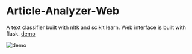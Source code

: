 # Article-Analyzer-Web

A text classifier built with nltk and scikit learn. Web interface is built with flask. 
[demo](https://youtu.be/2kNVx36dPOM)

![demo](https://user-images.githubusercontent.com/68684643/140971500-a2d9018b-1452-4f92-9ffc-57fb41433783.png)

